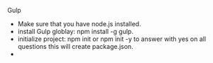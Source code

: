 Gulp 
- Make sure that you have node.js installed.
- install Gulp globlay: npm install -g gulp.
- initialize project: npm init or npm init -y to answer with yes on all questions
  this will create package.json.
- 